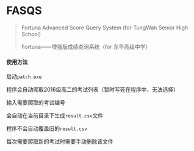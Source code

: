 # FASQS

> Fortuna Advanced Score Query System (for TungWah Senior High School)
>
> Fortuna——增强版成绩查询系统（for 东华高级中学）

#### 使用方法

启动`patch.exe`

程序会自动爬取2016级高二的考试列表（暂时写死在程序中，无法选择）

输入需要爬取的考试编号

会自动在当前目录下生成`result.csv`文件

程序不会自动覆盖旧的`result.csv`

每次需要爬取新的考试时需要手动删除该文件